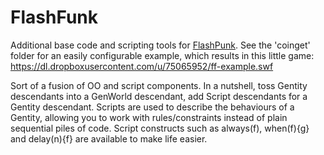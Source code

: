 FlashFunk
=======

Additional base code and scripting tools for [FlashPunk](https://github.com/Draknek/FlashPunk). See the 'coinget' folder for an easily configurable example, which results in this little game: https://dl.dropboxusercontent.com/u/75065952/ff-example.swf

Sort of a fusion of OO and script components. In a nutshell, toss Gentity descendants into a GenWorld descendant, add Script descendants for a Gentity descendant. Scripts are used to describe the behaviours of a Gentity, allowing you to work with rules/constraints instead of plain sequential piles of code. Script constructs such as always(f), when(f){g} and delay(n){f} are available to make life easier. 
